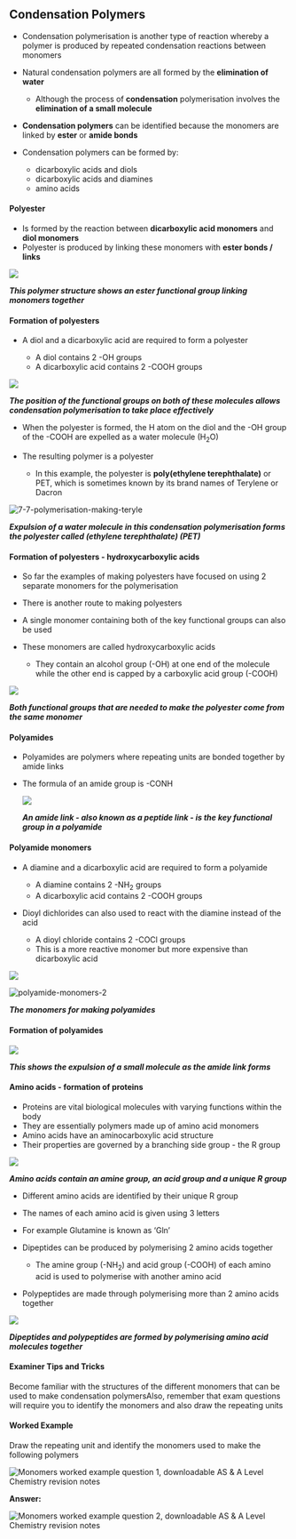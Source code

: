 Condensation Polymers
---------------------

* Condensation polymerisation is another type of reaction whereby a polymer is produced by repeated condensation reactions between monomers
* Natural condensation polymers are all formed by the <b>elimination of water</b>

  + Although the process of <b>condensation</b> polymerisation involves the <b>elimination of a small molecule</b>
* <b>Condensation polymers</b> can be identified because the monomers are linked by <b>ester</b> or <b>amide bonds</b>
* Condensation polymers can be formed by:

  + dicarboxylic acids and diols
  + dicarboxylic acids and diamines
  + amino acids

#### Polyester

* Is formed by the reaction between <b>dicarboxylic acid monomers</b> and <b>diol monomers</b>
* Polyester is produced by linking these monomers with <b>ester bonds / links</b>

![](7.7-Polymerisation-Ester-link.png)

<i><b>This polymer structure shows an ester functional group linking monomers together</b></i>

#### Formation of polyesters

* A diol and a dicarboxylic acid are required to form a polyester

  + A diol contains 2 -OH groups
  + A dicarboxylic acid contains 2 -COOH groups

![](7.6.1-Position-of-functional-groups7.6.1-Position-of-functional-groups.png)

<i><b>The position of the functional groups on both of these molecules allows condensation polymerisation to take place effectively</b></i>

* When the polyester is formed, the H atom on the diol and the -OH group of the -COOH are expelled as a water molecule (H<sub>2</sub>O)
* The resulting polymer is a polyester

  + In this example, the polyester is <b>poly(ethylene terephthalate)</b> or PET, which is sometimes known by its brand names of Terylene or Dacron

![7-7-polymerisation-making-teryle](7-7-polymerisation-making-teryle.png)

<i><b>Expulsion of a water molecule in this condensation polymerisation forms the polyester called (ethylene terephthalate) (PET)</b></i>

#### Formation of polyesters - hydroxycarboxylic acids

* So far the examples of making polyesters have focused on using 2 separate monomers for the polymerisation
* There is another route to making polyesters
* A single monomer containing both of the key functional groups can also be used
* These monomers are called hydroxycarboxylic acids

  + They contain an alcohol group (-OH) at one end of the molecule while the other end is capped by a carboxylic acid group (-COOH)

![](7.7-Polymerisation-Hydroxycarboxylic-Acid-Monomer.png)

<i><b>Both functional groups that are needed to make the polyester come from the same monomer</b></i>

#### Polyamides

* Polyamides are polymers where repeating units are bonded together by amide links
* The formula of an amide group is -CONH

  ![](7.7-Polymerisation-Amide-Link_1.png)

  <i><b>An amide link - also known as a peptide link - is the key functional group in a polyamide</b></i>

#### Polyamide monomers

* A diamine and a dicarboxylic acid are required to form a polyamide

  + A diamine contains 2 -NH<sub>2</sub> groups
  + A dicarboxylic acid contains 2 -COOH groups
* Dioyl dichlorides can also used to react with the diamine instead of the acid

  + A dioyl chloride contains 2 -COCl groups
  + This is a more reactive monomer but more expensive than dicarboxylic acid

![](7.7-Polymerisation-Polyamide-Monomers-1.png)

![polyamide-monomers-2](polyamide-monomers-2.png)

<i><b>The monomers for making polyamides</b></i>

#### Formation of polyamides

![](7.7-Polymerisation-Making-an-Amide-Link_1.png)

<i><b>This shows the expulsion of a small molecule as the amide link forms</b></i>

#### Amino acids - formation of proteins

* Proteins are vital biological molecules with varying functions within the body
* They are essentially polymers made up of amino acid monomers
* Amino acids have an aminocarboxylic acid structure
* Their properties are governed by a branching side group - the R group

![](7.7-Polymerisation-Amino-Acid-Structure.png)

<i><b>Amino acids contain an amine group, an acid group and a unique R group</b></i>

* Different amino acids are identified by their unique R group
* The names of each amino acid is given using 3 letters
* For example Glutamine is known as ‘Gln’
* Dipeptides can be produced by polymerising 2 amino acids together

  + The amine group (-NH<sub>2</sub>) and acid group (-COOH) of each amino acid is used to polymerise with another amino acid
* Polypeptides are made through polymerising more than 2 amino acids together

![](7.7-Polymerisation-Dipeptides.png)

<i><b>Dipeptides and polypeptides are formed by polymerising amino acid molecules together</b></i>

#### Examiner Tips and Tricks

Become familiar with the structures of the different monomers that can be used to make condensation polymersAlso, remember that exam questions will require you to identify the monomers and also draw the repeating units

#### Worked Example

Draw the repeating unit and identify the monomers used to make the following polymers

![Monomers worked example question 1, downloadable AS & A Level Chemistry revision notes](7.6.1-Monomers-worked-example-question-1.png)

<b>Answer:</b>

![Monomers worked example question 2, downloadable AS & A Level Chemistry revision notes](7.6.1-Monomers-worked-example-question-2.png)